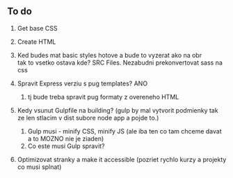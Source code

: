 ## To do
1. Get base CSS

2. Create HTML 

3. Ked budes mat basic styles hotove a bude to vyzerat ako na obr<br>tak to vsetko ostava kde? SRC Files. Nezabudni prekonvertovat sass na css

4. Spravit Express verziu s pug templates? ANO
    1. tj bude treba spravit pug formaty z overeneho HTML

5. Kedy vsunut Gulpfile na building? (gulp by mal vytvorit podmienky tak ze len stlacim v dist subore node app a pojde to.) 
    1. Gulp musi - minify CSS, minify JS (ale iba ten co tam chceme davat a to MOZNO nie je ziaden)
    2. Co este musi Gulp spravit?
    
6. Optimizovat stranky a make it accessible (pozriet rychlo kurzy a projekty co musi splnat)